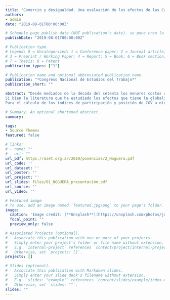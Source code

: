 ```yaml
---
title: "Comercio y desigualdad. Una evaluación de los efectos de las Cadenas Globales de Valor sobre la desigualdad salarial en Argentina"
authors:
- admin
date: "2019-08-01T00:00:00Z"

# Schedule page publish date (NOT publication's date). se pone creo lo programado para ser publicado por la revista
publishDate: "2019-08-01T00:00:00Z"

# Publication type.
# Legend: 0 = Uncategorized; 1 = Conference paper; 2 = Journal article;
# 3 = Preprint / Working Paper; 4 = Report; 5 = Book; 6 = Book section;
# 7 = Thesis; 8 = Patent
publication_types: ["1"]

# Publication name and optional abbreviated publication name.
publication: "*Congreso Nacional de Estudios del Trabajo*"
publication_short: ""

abstract: "Desde mediados de la década del setenta los menores costos de transporte y comunicación, junto a la creciente liberalización comercial y financiera, fueron estructurando la producción y el comercio alrededor de lo que se denominó Cadenas Globales de Valor (CGV). El surgimiento de las CGV dio lugar a nuevas estructuras de poder y gobernanza en las relaciones productivas y comerciales a nivel global, donde ciertos actores pueden dictar las condiciones para otros participantes u organizar la producción (Humphey y Schmitz, 2002) con potenciales implicancias para la distribución del ingreso. La literatura reciente sugiere que a medida que los países se integran en CGV, se observa una mayor extensión en la especialización vertical, medida por la relación del contenido de valor agregado extranjero en las exportaciones en relación con el total de exportaciones (FVAR) (Johnson y Noguera, 2012). El incremento en el FVAR en el contexto de crecimiento de las CGV se explica por la sustitución de materiales nacionales por insumos intermedios importados por parte de las empresas exportadoras, lo que incrementa la proporción de valor agregado extranjero en las exportaciones totales. Esta sustitución de materiales nacionales por extranjeros probablemente genere importantes cambios en la demanda relativa de mano de obra calificada, con fuertes implicancias en el mercado laboral local (Vries et. al. 2014).
Si bien la literatura que ha estudiado los efectos que tiene la globalización en el empleo y la desigualdad es extensa (Galiani y Sanguinetti, 2003; Helpman, 2016; Pavcnik, 2017), son pocos los trabajos que se centran en el impacto que tuvo la reconfiguración productiva en CGV. En este sentido, este trabajo intenta contribuir a esta literatura; más específicamente, a aquellas investigaciones que evalúan el vínculo entre la reconfiguración comercial y productiva en CGV y la desigualdad salarial. Analizaremos el caso de Argentina, intentando capturar el comercio intermedio, la deslocalización y otras características de las CGV a nivel industria mediante el comercio de valor agregado y exploraremos los cambios en el adicional por calificación en los distintos sectores asociadas con su participación y posición en CGV. En este sentido, nos proponemos cuantificar la participación y la posición de las industrias argentinas en las cadenas de valor y analizar en qué medida estos fenómenos afectan la desigualdad salarial entre trabajadores calificados y no calificados, dentro de cada sector. Nos basaremos en el modelo teórico de Chen et al. (2017) para pensar la asociación entre las actividades vinculadas a la integración en CGV y la desigualdad salarial al interior de las industrias. Este modelo supone que los trabajadores calificados tienen mayor poder de negociación que los trabajadores no calificados y que las empresas rentables tienden a pagar salarios más altos a la mano de obra calificada. El modelo predice que una mayor integración en CGV aumenta la desigualdad salarial entre trabajadores calificados y no calificados. Las empresas que participan más en las CGV tienden a tener mayor desigualdad salarial y una mejora en la posición que ocupan en la cadena aumentará la desigualdad salarial a través de la mejora de la productividad de los trabajadores calificados. 
Para el cálculo de los índices de participación y posición de CGV a nivel sector se sigue el enfoque de la literatura reciente, que utiliza las tablas internacionales de entrada y salida para descomponer los términos de valor agregado de las exportaciones brutas (Johnson y Noguera, 2012; Koopman et al., 2014). Introduciremos estos índices en la especificación empírica como predictores de la desigualdad salarial. Siguiendo a Koopman et al. (2014) definimos el índice de participación de CGV backward como la proporción del valor agregado extranjero en las exportaciones totales y el índice de participación de CGV forward como la proporción del valor agregado nacional en las exportaciones de terceros países. El índice de participación total en CGV se determina por la suma de estos dos índices. Incluiremos dos medidas alternativas de la posición de las industrias en las CGV, el CGV_posicion propuesto por Koopman et al. (2014) y el índice de upstreamness. Esperamos encontrar que una mayor integración en CGV por parte de las industrias argentinas contribuye a que exista un skill premium más alto para los trabajadores calificados dentro de cada sector y que la mejora de las industrias en las CGV amplía la desigualdad salarial al incrementar la demanda de mano de obra calificada."

# Summary. An optional shortened abstract.
summary: 

tags:
- Source Themes
featured: false

# links:
# - name: ""
#   url: ""
url_pdf: https://aset.org.ar/2019/ponencias/2_Noguera.pdf
url_code: ''
url_dataset: ''
url_poster: ''
url_project: ''
url_slides: files/01_NOGUERA_presentación.pdf
url_source: ''
url_video: ''

# Featured image
# To use, add an image named `featured.jpg/png` to your page's folder. 
image:
  caption: 'Image credit: [**Unsplash**](https://unsplash.com/photos/jdD8gXaTZsc)'
  focal_point: ""
  preview_only: false

# Associated Projects (optional).
#   Associate this publication with one or more of your projects.
#   Simply enter your project's folder or file name without extension.
#   E.g. `internal-project` references `content/project/internal-project/index.md`.
#   Otherwise, set `projects: []`.
projects: []

# Slides (optional).
#   Associate this publication with Markdown slides.
#   Simply enter your slide deck's filename without extension.
#   E.g. `slides: "example"` references `content/slides/example/index.md`.
#   Otherwise, set `slides: ""`.
slides: ""
---
```

